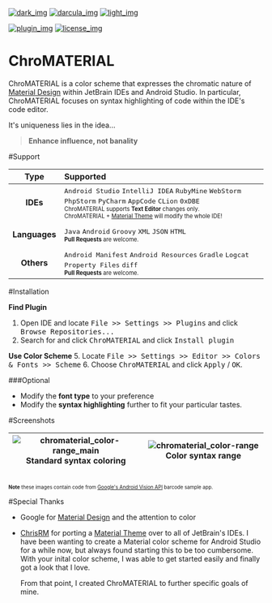<!-- ========================================================== -->
[![dark_img]][readme] [![darcula_img]][readme] [![light_img]][readme]

[![plugin_img]][plugin_link] [![license_img]][license_link]

# ChroMATERIAL
ChroMATERIAL is a color scheme that expresses the chromatic nature of [Material Design][material] within JetBrain IDEs and Android Studio. In particular, ChroMATERIAL focuses on syntax highlighting of code within the IDE's code editor. 

It's uniqueness lies in the idea...

> **Enhance influence, not banality**

#Support

| Type          | Supported |
| :-----------: | :-------- |
| **IDEs**      | <kbd>Android Studio</kbd> <kbd>IntelliJ IDEA</kbd> <kbd> RubyMine</kbd> <kbd>WebStorm</kbd> <kbd>PhpStorm</kbd> <kbd>PyCharm</kbd> <kbd>AppCode</kbd> <kbd>CLion</kbd> <kbd>0xDBE</kbd> <br><sub><sup>ChroMATERIAL supports **Text Editor** changes only. <br>ChroMATERIAL + [Material Theme][chris-rm_theme] will modify the whole IDE!</sup></sub> |
|||
| **Languages** | <kbd>Java</kbd> <kbd>Android</kbd> <kbd>Groovy</kbd> <kbd>XML</kbd> <kbd>JSON</kbd> <kbd>HTML</kbd> <br><sub><sup>**Pull Requests** are welcome.</sup></sub> |
|||
| **Others**    | <kbd>Android Manifest</kbd> <kbd>Android Resources</kbd> <kbd>Gradle</kbd> <kbd>Logcat</kbd> <kbd>Property Files</kbd> <kbd>diff</kbd> <br><sub><sup>**Pull Requests** are welcome.</sup></sub> |

<!-- ========================================================== -->
#Installation

**Find Plugin**
 1. Open IDE and locate <kbd>File >> Settings >> Plugins</kbd> and click <kbd>Browse Repositories...</kbd>
 3. Search for and click <kbd>ChroMATERIAL</kbd> and click <kbd>Install plugin</kbd>

<!--
####Manual
Install ChroMATERIAL. This does NOT provide automatic updates.

**Retrieve from the Internet**
 1. Download <kbd>[ChroMATERIAL][jar] Jar file</kbd>.

**Install Color Scheme**
 2. Open IDE and locate <kbd>File >> Import Settings...</kbd>.
 3. Locate the <kbd>ChroMATERIAL Jar file</kbd> in the list, click <kbd>OK</kbd> 
 4. Check <kbd>Editor Colors</kbd> and click <kbd>OK</kbd>.
-->

**Use Color Scheme** 
 5. Locate <kbd>File >> Settings >> Editor >> Colors & Fonts >> Scheme</kbd> 
 6. Choose <kbd>ChroMATERIAL</kbd> and click <kbd>Apply</kbd> / <kbd>OK</kbd>.

###Optional

 - Modify the **font type** to your preference
 - Modify the **syntax highlighting** further to fit your particular tastes.

<!-- ========================================================== -->
#Screenshots

| ![chromaterial_color-range_main][img_normal] Standard syntax coloring | ![chromaterial_color-range][img_range] Color syntax range |
| :-----------: | :--------: |
<br><sub><sup>**Note** these images contain code from [Google's Android Vision API][android-vision] barcode sample app. </sup></sub>
 
<!-- ========================================================== -->
<!--
#Roadmap

**Color Scheme Milestones**

|              | M1      | M2       | M3    |
| :----------: | :-----: | :------: | :---: |
| **Achieved** | ![yes]  | ![no]    | ![no] |
|              | Regular | Darcula<br>compatible  | Light |

**Milestone Notes**

|                  | M1  | M2  | M3  |
| :--------------: | --- | --- | --- |
| **Improvements** | Still needs to:<ul><li>Improve existing language support<li>Extend language support |   |   |
| **Notes**        |     | Minor changes needed:<ul><li>Syntax highlights remain<li>Background colors change |  Major changes needed:<ul><li>Syntax highlights change or rethought completely<li>Background colors change |
-->
<!-- ========================================================== -->
#Special Thanks

 - Google for [Material Design][material] and the attention to color
 
 - [ChrisRM][chris-rm] for porting a [Material Theme][chris-rm_theme] over to all of JetBrain's IDEs. I have been wanting to create a Material color scheme for Android Studio for a while now, but always found starting this to be too cumbersome. With your inital color scheme, I was able to get started easily and finally got a look that I love. 

   From that point, I created ChroMATERIAL to further specific goals of mine.

<!-- ===================== References ========================= -->

<!-- images -->
[img_normal]: https://cloud.githubusercontent.com/assets/8707125/10559945/814a770c-7536-11e5-99d4-efd4d03ea3f5.PNG
[img_range]: https://cloud.githubusercontent.com/assets/8707125/10559946/814af8bc-7536-11e5-8666-102db39305f0.PNG
[yes]: https://cloud.githubusercontent.com/assets/8707125/10560554/6e30a660-7549-11e5-95ec-a07b0c049339.png
[no]: https://cloud.githubusercontent.com/assets/8707125/10560555/7263eddc-7549-11e5-8939-bfd2d6141f11.png

<!-- links -->
[material]: http://www.google.co.kr/design/spec/material-design/introduction.html#
[android-vision]: https://github.com/googlesamples/android-vision
[chris-rm]: https://github.com/ChrisRM
[chris-rm_theme]: https://github.com/ChrisRM/material-theme-jetbrains

<!-- files -->
[jar]: install/ChroMATERIAL.jar
[readme]: README.md

<!-- badges -->
[plugin_img]: https://img.shields.io/badge/JetBrain%20Plugin%20Repository%20ID-7998-blue.svg?style=flat-square
[plugin_link]: https://plugins.jetbrains.com/plugin/7998

[license_img]: https://img.shields.io/badge/License-MIT-blue.svg?style=flat-square
[license_link]: LICENSE

[dark_img]: https://img.shields.io/badge/Dark%20Color%20Scheme-In%20Progress-yellow.svg?style=flat-square
[darcula_img]: https://img.shields.io/badge/Darcula%20Compatible%20Color%20Scheme-Future-red.svg?style=flat-square
[light_img]: https://img.shields.io/badge/Light%20Color%20Scheme-Future-red.svg?style=flat-square
